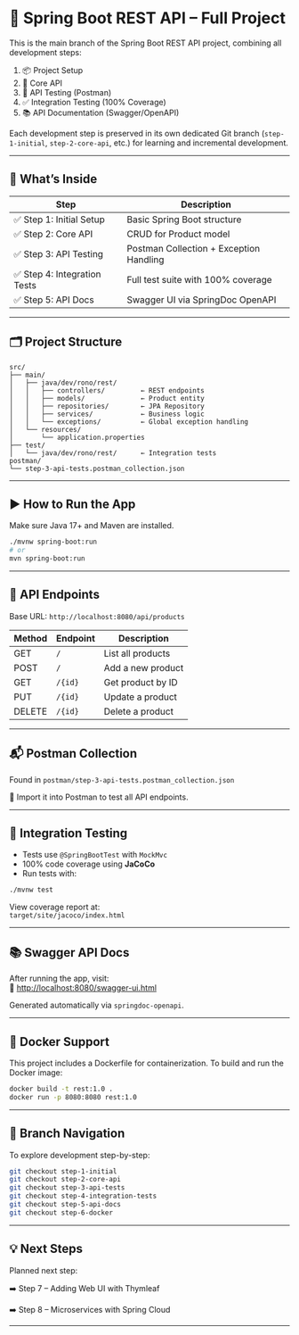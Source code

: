 # 🧩 Spring Boot REST API – Full Project

This is the main branch of the Spring Boot REST API project, combining all development steps:

1. 📦 Project Setup  
2. 🚀 Core API  
3. 🧪 API Testing (Postman)  
4. ✅ Integration Testing (100% Coverage)  
5. 📚 API Documentation (Swagger/OpenAPI)  

Each development step is preserved in its own dedicated Git branch (`step-1-initial`, `step-2-core-api`, etc.) for learning and incremental development.

---

## 🌱 What’s Inside

| Step                    | Description                                |
|-------------------------|--------------------------------------------|
| ✅ Step 1: Initial Setup | Basic Spring Boot structure                |
| ✅ Step 2: Core API      | CRUD for Product model                     |
| ✅ Step 3: API Testing   | Postman Collection + Exception Handling    |
| ✅ Step 4: Integration Tests | Full test suite with 100% coverage    |
| ✅ Step 5: API Docs      | Swagger UI via SpringDoc OpenAPI          |

---

## 🗂 Project Structure

```
src/
├── main/
│   ├── java/dev/rono/rest/
│   │   ├── controllers/         ← REST endpoints
│   │   ├── models/              ← Product entity
│   │   ├── repositories/        ← JPA Repository
│   │   ├── services/            ← Business logic
│   │   └── exceptions/          ← Global exception handling
│   └── resources/
│       └── application.properties
├── test/
│   └── java/dev/rono/rest/      ← Integration tests
postman/
└── step-3-api-tests.postman_collection.json
```

---

## ▶️ How to Run the App

Make sure Java 17+ and Maven are installed.

```bash
./mvnw spring-boot:run
# or
mvn spring-boot:run
```

---

## 📮 API Endpoints

Base URL: `http://localhost:8080/api/products`

| Method | Endpoint     | Description          |
|--------|--------------|----------------------|
| GET    | `/`          | List all products    |
| POST   | `/`          | Add a new product    |
| GET    | `/{id}`      | Get product by ID    |
| PUT    | `/{id}`      | Update a product     |
| DELETE | `/{id}`      | Delete a product     |

---

## 📬 Postman Collection

Found in `postman/step-3-api-tests.postman_collection.json`

🧪 Import it into Postman to test all API endpoints.

---

## 🧪 Integration Testing

- Tests use `@SpringBootTest` with `MockMvc`  
- 100% code coverage using **JaCoCo**  
- Run tests with:

```bash
./mvnw test
```

View coverage report at:  
`target/site/jacoco/index.html`

---

## 📚 Swagger API Docs

After running the app, visit:  
📄 [http://localhost:8080/swagger-ui.html](http://localhost:8080/swagger-ui.html)

Generated automatically via `springdoc-openapi`.

---

## 🐳 Docker Support
This project includes a Dockerfile for containerization.
To build and run the Docker image:

```bash
docker build -t rest:1.0 .
docker run -p 8080:8080 rest:1.0
```
---

## 🌿 Branch Navigation

To explore development step-by-step:

```bash
git checkout step-1-initial
git checkout step-2-core-api
git checkout step-3-api-tests
git checkout step-4-integration-tests
git checkout step-5-api-docs
git checkout step-6-docker
```

---

## 💡 Next Steps

Planned next step:  

➡️ Step 7 – Adding Web UI with Thymleaf

➡️ Step 8 – Microservices with Spring Cloud

---
